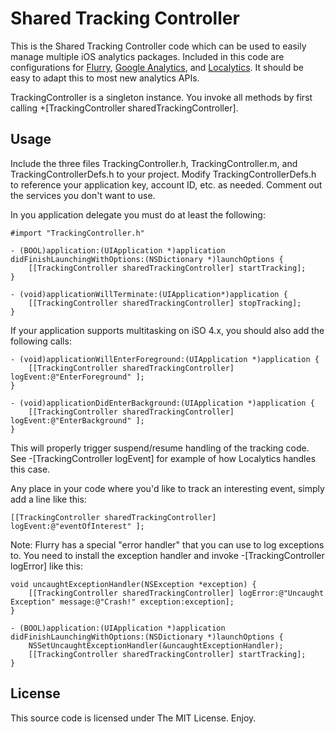 Shared Tracking Controller
==========================

This is the Shared Tracking Controller code which can be used to easily manage multiple iOS analytics packages. Included in this code are configurations for [Flurry](http://www.flurry.com), [Google Analytics](http://www.google.com/analytics), and [Localytics](http://www.localytics.com). It should be easy to adapt this to most new analytics APIs.

TrackingController is a singleton instance. You invoke all methods by first calling +[TrackingController sharedTrackingController].

Usage
-----

Include the three files TrackingController.h, TrackingController.m, and TrackingControllerDefs.h to your project. Modify TrackingControllerDefs.h to reference your application key, account ID, etc. as needed. Comment out the services you don't want to use.

In you application delegate you must do at least the following:

    #import "TrackingController.h"

    - (BOOL)application:(UIApplication *)application didFinishLaunchingWithOptions:(NSDictionary *)launchOptions {    
		[[TrackingController sharedTrackingController] startTracking];
	}
	
	- (void)applicationWillTerminate:(UIApplication*)application {
		[[TrackingController sharedTrackingController] stopTracking];
	}
	
If your application supports multitasking on iSO 4.x, you should also add the following calls:

	- (void)applicationWillEnterForeground:(UIApplication *)application {
		[[TrackingController sharedTrackingController] logEvent:@"EnterForeground" ];
	}

	- (void)applicationDidEnterBackground:(UIApplication *)application {
		[[TrackingController sharedTrackingController] logEvent:@"EnterBackground" ];
	}

This will properly trigger suspend/resume handling of the tracking code. See -[TrackingController logEvent] for example of how Localytics handles this case.

Any place in your code where you'd like to track an interesting event, simply add a line like this:

	[[TrackingController sharedTrackingController] logEvent:@"eventOfInterest" ];
	
Note: Flurry has a special "error handler" that you can use to log exceptions to. You need to install the exception handler and invoke -[TrackingController logError] like this:

	void uncaughtExceptionHandler(NSException *exception) {
		[[TrackingController sharedTrackingController] logError:@"Uncaught Exception" message:@"Crash!" exception:exception];
	}                                       

    - (BOOL)application:(UIApplication *)application didFinishLaunchingWithOptions:(NSDictionary *)launchOptions {    
		NSSetUncaughtExceptionHandler(&uncaughtExceptionHandler);
		[[TrackingController sharedTrackingController] startTracking];
	}
	
License
-------

This source code is licensed under The MIT License. Enjoy.
